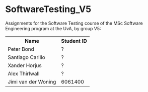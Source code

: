 SoftwareTesting_V5
==================

Assignments for the Software Testing course of the MSc Software Engineering program at the UvA, by group V5:
<table>
  <tr>
    <th>Name</th><th>Student ID</th>
  </tr>
  <tr>
    <td>Peter Bond</td><td>?</td>
  </tr>
  <tr>
    <td>Santiago Carillo</td><td>?</td>
  </tr>
  <tr>
    <td>Xander Horjus</td><td>?</td>
  </tr>
  <tr>
    <td>Alex Thirlwall</td><td>?</td>
  </tr>
  <tr>
    <td>Jimi van der Woning</td><td>6061400</td>
  </tr>
</table>
